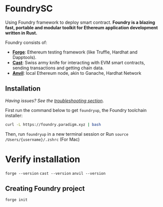 # FoundrySC
Using Foundry framework to deploy smart contract.
**Foundry is a blazing fast, portable and modular toolkit for Ethereum
application development written in Rust.**

Foundry consists of:

- [**Forge**](./forge): Ethereum testing framework (like Truffle, Hardhat and
  Dapptools).
- [**Cast**](./cast): Swiss army knife for interacting with EVM smart contracts,
  sending transactions and getting chain data.
- [**Anvil**](./anvil): local Ethereum node, akin to Ganache, Hardhat Network

## Installation

*Having issues? See the [troubleshooting section](#troubleshooting-installation)*.

First run the command below to get `foundryup`, the Foundry toolchain installer:

```sh
curl -L https://foundry.paradigm.xyz | bash
```

Then, run `foundryup` in a new terminal session or Run `source /Users/{username}/.zshrc` (For Mac)

# Verify installation
`forge --version`
`cast --version`
`anvil --version`

## Creating Foundry project
`forge init`